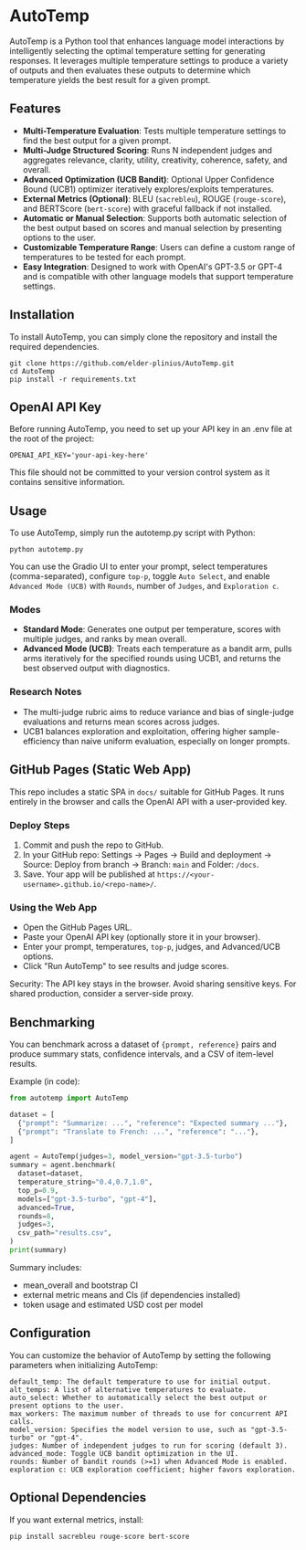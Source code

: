 # AutoTemp

AutoTemp is a Python tool that enhances language model interactions by intelligently selecting the optimal temperature setting for generating responses. It leverages multiple temperature settings to produce a variety of outputs and then evaluates these outputs to determine which temperature yields the best result for a given prompt.

## Features

- **Multi-Temperature Evaluation**: Tests multiple temperature settings to find the best output for a given prompt.
- **Multi-Judge Structured Scoring**: Runs N independent judges and aggregates relevance, clarity, utility, creativity, coherence, safety, and overall.
- **Advanced Optimization (UCB Bandit)**: Optional Upper Confidence Bound (UCB1) optimizer iteratively explores/exploits temperatures.
- **External Metrics (Optional)**: BLEU (`sacrebleu`), ROUGE (`rouge-score`), and BERTScore (`bert-score`) with graceful fallback if not installed.
- **Automatic or Manual Selection**: Supports both automatic selection of the best output based on scores and manual selection by presenting options to the user.
- **Customizable Temperature Range**: Users can define a custom range of temperatures to be tested for each prompt.
- **Easy Integration**: Designed to work with OpenAI's GPT-3.5 or GPT-4 and is compatible with other language models that support temperature settings.

## Installation

To install AutoTemp, you can simply clone the repository and install the required dependencies.


    git clone https://github.com/elder-plinius/AutoTemp.git
    cd AutoTemp
    pip install -r requirements.txt

## OpenAI API Key

Before running AutoTemp, you need to set up your API key in an .env file at the root of the project:

    OPENAI_API_KEY='your-api-key-here'

This file should not be committed to your version control system as it contains sensitive information.

## Usage

To use AutoTemp, simply run the autotemp.py script with Python:

    python autotemp.py


You can use the Gradio UI to enter your prompt, select temperatures (comma-separated), configure `top-p`, toggle `Auto Select`, and enable `Advanced Mode (UCB)` with `Rounds`, number of `Judges`, and `Exploration c`.

### Modes
- **Standard Mode**: Generates one output per temperature, scores with multiple judges, and ranks by mean overall.
- **Advanced Mode (UCB)**: Treats each temperature as a bandit arm, pulls arms iteratively for the specified rounds using UCB1, and returns the best observed output with diagnostics.

### Research Notes
- The multi-judge rubric aims to reduce variance and bias of single-judge evaluations and returns mean scores across judges.
- UCB1 balances exploration and exploitation, offering higher sample-efficiency than naive uniform evaluation, especially on longer prompts.

## GitHub Pages (Static Web App)

This repo includes a static SPA in `docs/` suitable for GitHub Pages. It runs entirely in the browser and calls the OpenAI API with a user-provided key.

### Deploy Steps
1. Commit and push the repo to GitHub.
2. In your GitHub repo: Settings → Pages → Build and deployment → Source: Deploy from branch → Branch: `main` and Folder: `/docs`.
3. Save. Your app will be published at `https://<your-username>.github.io/<repo-name>/`.

### Using the Web App
- Open the GitHub Pages URL.
- Paste your OpenAI API key (optionally store it in your browser).
- Enter your prompt, temperatures, `top-p`, judges, and Advanced/UCB options.
- Click "Run AutoTemp" to see results and judge scores.

Security: The API key stays in the browser. Avoid sharing sensitive keys. For shared production, consider a server-side proxy.

## Benchmarking

You can benchmark across a dataset of `{prompt, reference}` pairs and produce summary stats, confidence intervals, and a CSV of item-level results.

Example (in code):

```python
from autotemp import AutoTemp

dataset = [
  {"prompt": "Summarize: ...", "reference": "Expected summary ..."},
  {"prompt": "Translate to French: ...", "reference": "..."},
]

agent = AutoTemp(judges=3, model_version="gpt-3.5-turbo")
summary = agent.benchmark(
  dataset=dataset,
  temperature_string="0.4,0.7,1.0",
  top_p=0.9,
  models=["gpt-3.5-turbo", "gpt-4"],
  advanced=True,
  rounds=8,
  judges=3,
  csv_path="results.csv",
)
print(summary)
```

Summary includes:
- mean_overall and bootstrap CI
- external metric means and CIs (if dependencies installed)
- token usage and estimated USD cost per model


## Configuration

You can customize the behavior of AutoTemp by setting the following parameters when initializing AutoTemp:

    default_temp: The default temperature to use for initial output.
    alt_temps: A list of alternative temperatures to evaluate.
    auto_select: Whether to automatically select the best output or present options to the user.
    max_workers: The maximum number of threads to use for concurrent API calls.
    model_version: Specifies the model version to use, such as "gpt-3.5-turbo" or "gpt-4".
    judges: Number of independent judges to run for scoring (default 3).
    advanced_mode: Toggle UCB bandit optimization in the UI.
    rounds: Number of bandit rounds (>=1) when Advanced Mode is enabled.
    exploration c: UCB exploration coefficient; higher favors exploration.

## Optional Dependencies

If you want external metrics, install:

```
pip install sacrebleu rouge-score bert-score
```
